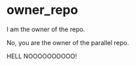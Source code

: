 # owner_repo

I am the owner of the repo.

No, you are the owner of the parallel repo.

HELL NOOOOOOOOOO!
